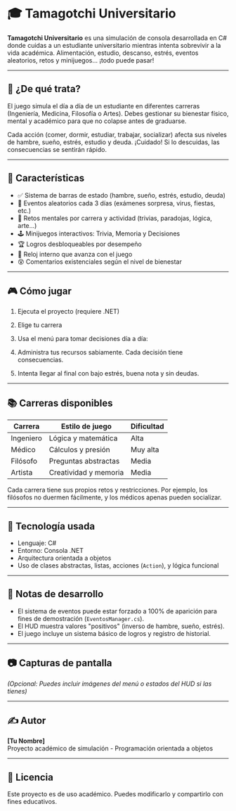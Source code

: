 # 🎓 Tamagotchi Universitario

**Tamagotchi Universitario** es una simulación de consola desarrollada en C# donde cuidas a un estudiante universitario mientras intenta sobrevivir a la vida académica. Alimentación, estudio, descanso, estrés, eventos aleatorios, retos y minijuegos... ¡todo puede pasar!

---

## 🧠 ¿De qué trata?

El juego simula el día a día de un estudiante en diferentes carreras (Ingeniería, Medicina, Filosofía o Artes). Debes gestionar su bienestar físico, mental y académico para que no colapse antes de graduarse.

Cada acción (comer, dormir, estudiar, trabajar, socializar) afecta sus niveles de hambre, sueño, estrés, estudio y deuda. ¡Cuidado! Si lo descuidas, las consecuencias se sentirán rápido.

---

## 🚀 Características

- ✅ Sistema de barras de estado (hambre, sueño, estrés, estudio, deuda)
- 🎲 Eventos aleatorios cada 3 días (exámenes sorpresa, virus, fiestas, etc.)
- 🧩 Retos mentales por carrera y actividad (trivias, paradojas, lógica, arte...)
- 🕹️ Minijuegos interactivos: Trivia, Memoria y Decisiones
- 🏆 Logros desbloqueables por desempeño
- 📆 Reloj interno que avanza con el juego
- 😵 Comentarios existenciales según el nivel de bienestar

---

## 🎮 Cómo jugar

1. Ejecuta el proyecto (requiere .NET)
2. Elige tu carrera
3. Usa el menú para tomar decisiones día a día:


4. Administra tus recursos sabiamente. Cada decisión tiene consecuencias.
5. Intenta llegar al final con bajo estrés, buena nota y sin deudas.

---

## 📚 Carreras disponibles

| Carrera   | Estilo de juego | Dificultad |
|-----------|------------------|------------|
| Ingeniero | Lógica y matemática | Alta       |
| Médico    | Cálculos y presión | Muy alta   |
| Filósofo  | Preguntas abstractas | Media     |
| Artista   | Creatividad y memoria | Media     |

Cada carrera tiene sus propios retos y restricciones. Por ejemplo, los filósofos no duermen fácilmente, y los médicos apenas pueden socializar.

---

## 🧪 Tecnología usada

- Lenguaje: C#
- Entorno: Consola .NET
- Arquitectura orientada a objetos
- Uso de clases abstractas, listas, acciones (`Action`), y lógica funcional

---

## 📌 Notas de desarrollo

- El sistema de eventos puede estar forzado a 100% de aparición para fines de demostración (`EventosManager.cs`).
- El HUD muestra valores "positivos" (inverso de hambre, sueño, estrés).
- El juego incluye un sistema básico de logros y registro de historial.

---

## 📷 Capturas de pantalla

_(Opcional: Puedes incluir imágenes del menú o estados del HUD si las tienes)_

---

## ✍️ Autor

**[Tu Nombre]**  
Proyecto académico de simulación - Programación orientada a objetos

---

## 🧭 Licencia

Este proyecto es de uso académico. Puedes modificarlo y compartirlo con fines educativos.
